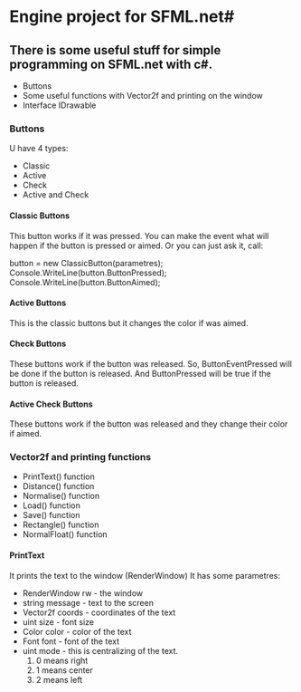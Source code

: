 # Engine project for SFML.net#

## There is some useful stuff for simple programming on SFML.net with c\#. ##

+ Buttons
+ Some useful functions with Vector2f and printing on the window
+ Interface IDrawable

### Buttons ###
U have 4 types:
+ Classic
+ Active
+ Check
+ Active and Check

#### Classic Buttons ####

This button works if it was pressed. You can make the event what will happen if the button is pressed or aimed.
Or you can just ask it, call:

  button = new ClassicButton(parametres);
  Console.WriteLine(button.ButtonPressed);
  Console.WriteLine(button.ButtonAimed);

#### Active Buttons ####

This is the classic buttons but it changes the color if was aimed.

#### Check Buttons ####

These buttons work if the button was released.
So, ButtonEventPressed will be done if the button is released.
And ButtonPressed will be true if the button is released.

#### Active Check Buttons ####

These buttons work if the button was released and they change their color if aimed.


### Vector2f and printing functions ###

+ PrintText() function
+ Distance() function
+ Normalise() function
+ Load() function
+ Save() function
+ Rectangle() function
+ NormalFloat() function

#### PrintText ####

It prints the text to the window (RenderWindow)
It has some parametres:
+ RenderWindow rw - the window
+ string message - text to the screen
+ Vector2f coords - coordinates of the text
+ uint size - font size
+ Color color - color of the text
+ Font font - font of the text
+ uint mode - this is centralizing of the text.
  1. 0 means right
  2. 1 means center
  3. 2 means left
